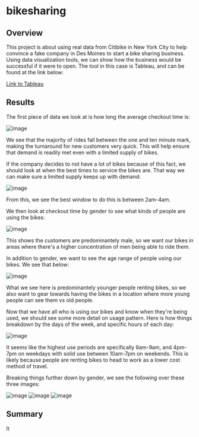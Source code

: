 # bikesharing

## Overview

This project is about using real data from Citibike in New York City to help convince a fake company in Des Moines to start a bike sharing business. Using data visualization tools, we can show how the business would be successful if it were to open. The tool in this case is Tableau, and can be found at the link below:

[Link to Tableau](https://public.tableau.com/views/UCBModule14/ChallengeStory?:language=en-US&publish=yes&:display_count=n&:origin=viz_share_link)

## Results

The first piece of data we look at is how long the average checkout time is:

![image](https://user-images.githubusercontent.com/98666269/168509218-176ef476-52e7-4465-ac8d-4a197ba176f6.png)

We see that the majority of rides fall between the one and ten minute mark, making the turnaround for new customers very quick. This will help ensure that demand is readily met even with a limited supply of bikes.

If the company decides to not have a lot of bikes because of this fact, we should look at when the best times to service the bikes are. That way we can make sure a limited supply keeps up with demand:

![image](https://user-images.githubusercontent.com/98666269/168523187-825e1b82-c621-483f-882f-f7d7c0ee5b62.png)

From this, we see the best window to do this is between 2am-4am.

We then look at checkout time by gender to see what kinds of people are using the bikes:

![image](https://user-images.githubusercontent.com/98666269/168519123-e4203ffa-7c53-4ec2-9192-aeeb79d60ac2.png)

This shows the customers are predominantely male, so we want our bikes in areas where there's a higher concentration of men being able to ride them.

In addition to gender, we want to see the age range of people using our bikes. We see that below:

![image](https://user-images.githubusercontent.com/98666269/168524743-fbce5780-1e7e-47ca-a1d5-814e6d687b81.png)

What we see here is predominantely younger people renting bikes, so we also want to gear towards having the bikes in a location where more young people can see them vs old people.

Now that we have all who is using our bikes and know when they're being used, we should see some more detail on usage pattern. Here is how things breakdown by the days of the week, and specific hours of each day:

![image](https://user-images.githubusercontent.com/98666269/168528500-db167f4e-4ea8-4a40-bace-95d94ee38a60.png)

It seems like the highest use periods are specifically 6am-9am, and 4pm-7pm on weekdays with solid use between 10am-7pm on weekends. This is likely because people are renting bikes to head to work as a lower cost method of travel. 

Breaking things further down by gender, we see the following over these three images:

![image](https://user-images.githubusercontent.com/98666269/168529367-935f94cc-02e8-4bc6-bac2-0ccb5a25b8a2.png)
![image](https://user-images.githubusercontent.com/98666269/168529455-0f39fc04-41d1-45ad-8916-0dc7bd3172b1.png)
![image](https://user-images.githubusercontent.com/98666269/168529519-c5d10e2e-be6b-467c-86dc-398f23742c68.png)


## Summary

It

